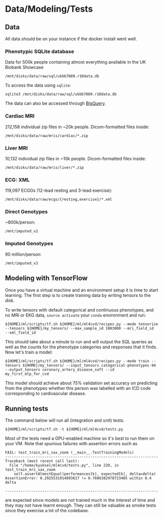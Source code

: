 # Data/Modeling/Tests
## Data
All data should be on your instance if the docker install went well.

### Phenotypic SQLite database
Data for 500k people containing almost everything available in the UK Biobank Showcase

`/mnt/disks/data/raw/sql/ukbb7089.r10data.db`

To access the data using `sqlite`:

`sqlite3 /mnt/disks/data/raw/sql/ukbb7089.r10data.db`

The data can also be accessed through [BigQuery](https://console.cloud.google.com/bigquery?project=broad-ml4cvd&p=broad-ml4cvd&page=project).


### Cardiac MRI
212,158 individual zip files in ~20k people. Dicom-formatted files inside:

`/mnt/disks/data/raw/mris/cardiac/*.zip`

### Liver MRI
10,132 individual zip files in ~10k people. Dicom-formatted files inside:

`/mnt/disks/data/raw/mris/liver/*.zip`

### ECG: XML
119,097 ECGGs (12-lead resting and 3-lead exercise):

`/mnt/disks/data/raw/ecgs/{resting,exercise}/*.xml`

### Direct Genotypes 
~800k/person:

`/mnt/imputed_v2`

### Imputed Genotypes
90 million/person:

`/mnt/imputed_v3`

## Modeling with TensorFlow
Once you have a virtual machine and an environment setup it is time to start learning.
The first step is to create training data by writing tensors to the disk.  

To write tensors with default categorical and continuous phenotypes, and no MRI or EKG data, `source activate` your
`conda` environment and run:
```
${HOME}/ml/scripts/tf.sh ${HOME}/ml/ml4cvd/recipes.py --mode tensorize --tensors ${HOME}/my_tensors/ --max_sample_id 1003000 --mri_field_id  --xml_field_id
```
This should take about a minute to run and will output the SQL queries as well as the counts for the phenotype categories and responses that it finds.  Now let's train a model:
```
${HOME}/ml/scripts/tf.sh ${HOME}/ml/ml4cvd/recipes.py --mode train --tensors ${HOME}/my_tensors/ --input_tensors categorical-phenotypes-94 --output_tensors coronary_artery_disease_soft --id my_first_mlp_for_cvd
```
This model should achieve about 75% validation set accuracy on predicting from the phenotypes whether this person was labelled with an ICD code corresponding to cardivascular disease.


## Running tests
The command below will run all (integration and unit) tests:
```
${HOME}/ml/scripts/tf.sh -t ${HOME}/ml/ml4cvd/tests.py
```

Most of the tests need a GPU-enabled machine so it's best to run them on your VM. Note that spurious failures with
assertion errors such as
```
FAIL: test_train_mri_sax_zoom (__main__.TestTrainingModels)
----------------------------------------------------------------------
Traceback (most recent call last):
  File "/home/kyuksel/ml4cvd/tests.py", line 220, in test_train_mri_sax_zoom
    self.assertAlmostEqual(performances[k], expected[k], delta=delta)
AssertionError: 0.2925531914893617 != 0.7606382978723405 within 0.4 delta

----------------------------------------------------------------------
```
are expected since models are not trained much in the interest of time and they may not have learnt enough. They can
still be valuable as smoke tests since they exercise a lot of the codebase.

